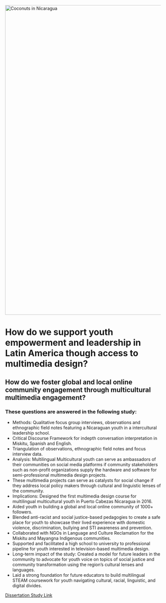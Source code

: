 <!DOCTYPE html>
<html lang="en">
<head>
    <meta charset="UTF-8">
    <meta http-equiv="X-UA-Compatible" content="IE=edge">
    <meta name="viewport" content="width=device-width, initial-scale=1.0">
<img width="1000" alt="Coconuts in Nicaragua" src="https://user-images.githubusercontent.com/94628744/210924152-06407c28-788c-4977-a285-a6d9093ab665.gif">
</head>
<body>
    <h1> How do we support youth empowerment and leadership in Latin America though access to multimedia design? </h1>
    <h2> How do we foster global and local online community engagement through multicultural multimedia engagement? </h2>
    <h3> These questions are answered in the following study:</h3>
        <ul> 
            <li> Methods: Qualitative focus group interviews, observations and ethnographic field notes featuring a Nicaraguan youth in a   
                 intercultural leadership school.</li> 
            <li> Critical Discourse Framework for indepth conversation interpretation in Miskitu, Spanish and English.</li>
            <li> Triangulation of observations, ethnographic field notes and focus interview data. </li> 
            <li> Analysis: Multilingual Multicultural youth can serve as ambassadors of their communities on social media platforms if community 
                 stakeholders such as non-profit organizations supply the hardware and software for semi-professional multimedia design projects.</li> 
            <li> These multimedia projects can serve as catalysts for social change if they address local policy makers through cultural and 
                  linguistic lenses of the community. </li> 
            <li> Implications: Designed the first multimedia design course for multilingual multicultural youth in Puerto Cabezas Nicaragua in 2016.</li> 
            <li> Aided youth in building a global and local online community of 1000+ followers.</li>
            <li> Blended anti-racist and social justice-based pedagogies to create a safe place for youth to showcase their lived experience with   
                 domestic violence, discrimination, bullying and STI awareness and prevention. </li> 
            <li> Collaborated with NGOs in Language and Culture Reclamation for the Miskitu and Mayangna Indigenous communities.</li>         
            <li> Supported and facilitated a high school to university to professional pipeline for youth interested in television-based multimedia                          design. </li>
            <li> Long-term impact of the study: Created a model for future leaders in the community to advocate for youth voice on topics of social 
                 justice and community transformation using the region’s cultural lenses and languages.</li>
            <li> Laid a strong foundation for future educators to build multilingual STEAM coursework for youth navigating cultural, racial,    
                 linguistic, and digital divides. </li>
        </ul>
            
[Dissertation Study Link](https://www.proquest.com/openview/d3c23b69bd4db46b69bbd9cb3df090cc/1?pq-origsite=gscholar&cbl=51922&diss=y)

</body>
</html>
